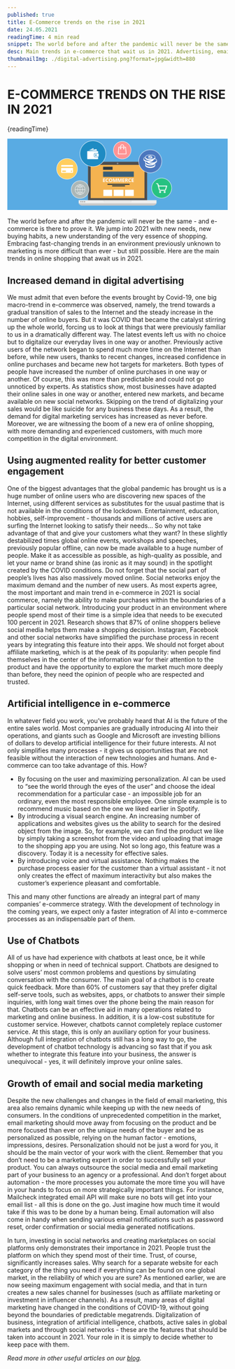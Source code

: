 ```yaml
---
published: true
title: E-Commerce trends on the rise in 2021
date: 24.05.2021
readingTime: 4 min read
snippet: The world before and after the pandemic will never be the same - and e-commerce is there to prove it. We jump into 2021 with new needs, new buying habits, a new understanding of the very essence of shopping. Embracing fast-changing trends in an environment previously unknown to marketing is more difficult than ever - but still possible. Here are the main trends in online shopping that await us in 2021.
desc: Main trends in e-commerce that wait us in 2021. Advertising, email, customer engagemet, chatbots, social media.
thumbnailImg: ./digital-advertising.png?format=jpg&width=880
---
```


# E-COMMERCE TRENDS ON THE RISE IN 2021

{readingTime}

![E-commerce trends](./digital-advertising.png?format=webp;jpg;png;avif&srcset&width=880)

The world before and after the pandemic will never be the same - and e-commerce is there to prove it. We jump into 2021 with new needs, new buying habits, a new understanding of the very essence of shopping. Embracing fast-changing trends in an environment previously unknown to marketing is more difficult than ever - but still possible. Here are the main trends in online shopping that await us in 2021.

## Increased demand in digital advertising

We must admit that even before the events brought by Covid-19, one big macro-trend in e-commerce was observed, namely, the trend towards a gradual transition of sales to the Internet and the steady increase in the number of online buyers. But it was COVID that became the catalyst stirring up the whole world, forcing us to look at things that were previously familiar to us in a dramatically different way.
The latest events left us with no choice but to digitalize our everyday lives in one way or another. Previously active users of the network began to spend much more time on the Internet than before, while new users, thanks to recent changes, increased confidence in online purchases and became new hot targets for marketers. Both types of people have increased the number of online purchases in one way or another.
Of course, this was more than predictable and could not go unnoticed by experts. As statistics show, most businesses have adapted their online sales in one way or another, entered new markets, and became available on new social networks. Skipping on the trend of digitalizing your sales would be like suicide for any business these days. As a result, the demand for digital marketing services has increased as never before. Moreover, we are witnessing the boom of a new era of online shopping, with more demanding and experienced customers, with much more competition in the digital environment.

## Using augmented reality for better customer engagement

One of the biggest advantages that the global pandemic has brought us is a huge number of online users who are discovering new spaces of the Internet, using different services as substitutes for the usual pastime that is not available in the conditions of the lockdown. Entertainment, education, hobbies, self-improvement - thousands and millions of active users are surfing the Internet looking to satisfy their needs… So why not take advantage of that and give your customers what they want?
In these slightly destabilized times global online events, workshops and speeches, previously popular offline, can now be made available to a huge number of people. Make it as accessible as possible, as high-quality as possible, and let your name or brand shine (as ironic as it may sound) in the spotlight created by the COVID conditions.
Do not forget that the social part of people’s lives has also massively moved online. Social networks enjoy the maximum demand and the number of new users. As most experts agree, the most important and main trend in e-commerce in 2021 is social commerce, namely the ability to make purchases within the boundaries of a particular social network. Introducing your product in an environment where people spend most of their time is a simple idea that needs to be executed 100 percent in 2021.
Research shows that 87% of online shoppers believe social media helps them make a shopping decision. Instagram, Facebook and other social networks have simplified the purchase process in recent years by integrating this feature into their apps. We should not forget about affiliate marketing, which is at the peak of its popularity: when people find themselves in the center of the information war for their attention to the product and have the opportunity to explore the market much more deeply than before, they need the opinion of people who are respected and trusted.

## Artificial intelligence in e-commerce

In whatever field you work, you’ve probably heard that AI is the future of the entire sales world. Most companies are gradually introducing AI into their operations, and giants such as Google and Microsoft are investing billions of dollars to develop artificial intelligence for their future interests. AI not only simplifies many processes - it gives us opportunities that are not feasible without the interaction of new technologies and humans. And e-commerce can too take advantage of this. How?

- By focusing on the user and maximizing personalization. AI can be used to “see the world through the eyes of the user” and choose the ideal recommendation for a particular case - an impossible job for an ordinary, even the most responsible employee. One simple example is to recommend music based on the one we liked earlier in Spotify.
- By introducing a visual search engine. An increasing number of applications and websites gives us the ability to search for the desired object from the image. So, for example, we can find the product we like by simply taking a screenshot from the video and uploading that image to the shopping app you are using. Not so long ago, this feature was a discovery. Today it is a necessity for effective sales.
- By introducing voice and virtual assistance. Nothing makes the purchase process easier for the customer than a virtual assistant - it not only creates the effect of maximum interactivity but also makes the customer’s experience pleasant and comfortable.

This and many other functions are already an integral part of many companies’ e-commerce strategy. With the development of technology in the coming years, we expect only a faster integration of AI into e-commerce processes as an indispensable part of them.

## Use of Chatbots

All of us have had experience with chatbots at least once, be it while shopping or when in need of technical support. Chatbots are designed to solve users’ most common problems and questions by simulating conversation with the consumer. The main goal of a chatbot is to create quick feedback. More than 60% of customers say that they prefer digital self-serve tools, such as websites, apps, or chatbots to answer their simple inquiries, with long wait times over the phone being the main reason for that. Chatbots can be an effective aid in many operations related to marketing and online business. In addition, it is a low-cost substitute for customer service. However, chatbots cannot completely replace customer service. At this stage, this is only an auxiliary option for your business. Although full integration of chatbots still has a long way to go, the development of chatbot technology is advancing so fast that if you ask whether to integrate this feature into your business, the answer is unequivocal - yes, it will definitely improve your online sales.

## Growth of email and social media marketing

Despite the new challenges and changes in the field of email marketing, this area also remains dynamic while keeping up with the new needs of consumers. In the conditions of unprecedented competition in the market, email marketing should move away from focusing on the product and be more focused than ever on the unique needs of the buyer and be as personalized as possible, relying on the human factor - emotions, impressions, desires. Personalization should not be just a word for you, it should be the main vector of your work with the client. Remember that you don’t need to be a marketing expert in order to successfully sell your product. You can always outsource the social media and email marketing part of your business to an agency or a professional. And don’t forget about automation - the more processes you automate the more time you will have in your hands to focus on more strategically important things. For instance, Mailcheck integrated email API will make sure no bots will get into your email list - all this is done on the go. Just imagine how much time it would take if this was to be done by a human being. Email automation will also come in handy when sending various email notifications such as password reset, order confirmation or social media generated notifications.

In turn, investing in social networks and creating marketplaces on social platforms only demonstrates their importance in 2021. People trust the platform on which they spend most of their time. Trust, of course, significantly increases sales. Why search for a separate website for each category of the thing you need if everything can be found on one global market, in the reliability of which you are sure? As mentioned earlier, we are now seeing maximum engagement with social media, and that in turn creates a new sales channel for businesses (such as affiliate marketing or investment in influencer channels).
As a result, many areas of digital marketing have changed in the conditions of COVID-19, without going beyond the boundaries of predictable megatrends. Digitalization of business, integration of artificial intelligence, chatbots, active sales in global markets and through social networks - these are the features that should be taken into account in 2021. Your role in it is simply to decide whether to keep pace with them.

*Read more in other useful articles on our [blog](/blog).*